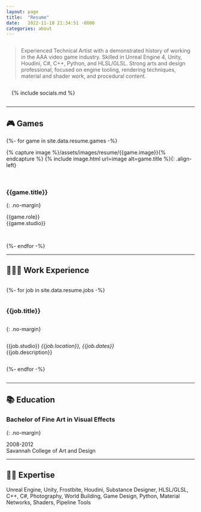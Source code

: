 ```yaml
---
layout: page
title:  "Resume"
date:   2022-11-10 21:34:51 -0800
categories: about
---
```


<div style="display:flex;flex-wrap:wrap;align-items: center;" markdown="1">

<div markdown="1" style="
    flex: 1 1 35em;
">

> Experienced Technical Artist with a demonstrated history of working in the AAA video game industry. Skilled in Unreal Engine 4, Unity, Houdini, C#, C++, Python, and HLSL/GLSL. Strong arts and design professional, focused on engine tooling, rendering techniques, material and shader work, and procedural content.  

</div>

<div markdown="1" style="
    flex: 0 0 15em;
    padding: 0 0em 0 1em;
">

{% include socials.md %}

</div>

</div>

<hr/>

## 🎮 Games

<div class="entries-grid-colcade" data-colcade="columns: .entry-col, items: .resume-game" >
    <div class="entry-col entry-col--1"></div>
    <div class="entry-col entry-col--2"></div>

{%- for game in site.data.resume.games -%}

<div markdown="1" class="resume-game" style="height:250px">

{% capture image %}/assets/images/resume/{{game.image}}{% endcapture %}
{% include image.html url=image alt=game.title %}{: .align-left}

<br/>

### {{game.title}}
{: .no-margin}

<p>{{game.role}}<br/><span class="faded-text-color">{{game.studio}}</span></p>

</div>
{%- endfor -%}

</div>

<hr/>

## 👩🏻‍💻 Work Experience

<div style="display:flex; flex-direction:column" markdown="1">

{%- for job in site.data.resume.jobs -%}

### {{job.title}}
{: .no-margin}

<p><span class="faded-text-color"> {{job.studio}}
<i>{{job.location}}, {{job.dates}}</i> </span> <br/>
{{job.description}}
</p>

{%- endfor -%}

</div>

<hr/>

## 📚 Education

### Bachelor of Fine Art in Visual Effects
{: .no-margin}

<p><span class="faded-text-color"> 2008-2012 </span> <br/> Savannah College of Art and Design </p>

<hr/>

## 🤹‍♀️ Expertise

Unreal Engine, Unity, Frostbite, Houdini, Substance Designer, HLSL/GLSL, C++, C#, Photography, World Building, Game Design, Python, Material Networks, Shaders, Pipeline Tools